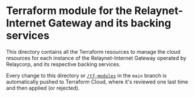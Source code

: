 # Terraform module for the Relaynet-Internet Gateway and its backing services

This directory contains all the Terraform resources to manage the cloud resources for each instance of the Relaynet-Internet Gateway operated by Relaycorp, and its respective backing services.

Every change to this directory or [`/tf-modules`](../tf-modules) in the `main` branch is automatically pushed to Terraform Cloud, where it's reviewed one last time and then applied (or rejected).
